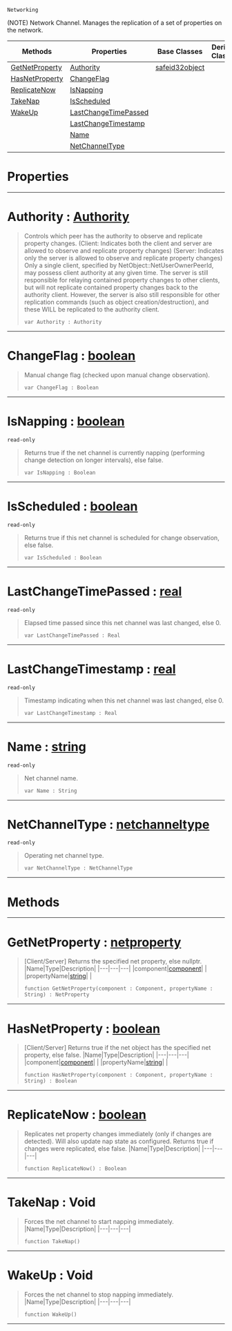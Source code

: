  `Networking`



(NOTE) Network Channel. Manages the replication of a set of properties on the network.

|Methods|Properties|Base Classes|Derived Classes|
|---|---|---|---|
|[ GetNetProperty](https://github.com/zeroengineteam/ZeroDocs/code_reference/class_reference/netchannel.markdown#getnetproperty-zero-engi)|[ Authority](https://github.com/zeroengineteam/ZeroDocs/code_reference/class_reference/netchannel.markdown#authority-zero-engine-do)|[safeid32object](https://github.com/zeroengineteam/ZeroDocs/code_reference/class_reference/safeid32object.markdown)| |
|[ HasNetProperty](https://github.com/zeroengineteam/ZeroDocs/code_reference/class_reference/netchannel.markdown#hasnetproperty-zero-engi)|[ ChangeFlag](https://github.com/zeroengineteam/ZeroDocs/code_reference/class_reference/netchannel.markdown#changeflag-zero-engine-d)| | |
|[ ReplicateNow](https://github.com/zeroengineteam/ZeroDocs/code_reference/class_reference/netchannel.markdown#replicatenow-zero-engine)|[ IsNapping](https://github.com/zeroengineteam/ZeroDocs/code_reference/class_reference/netchannel.markdown#isnapping-zero-engine-do)| | |
|[ TakeNap](https://github.com/zeroengineteam/ZeroDocs/code_reference/class_reference/netchannel.markdown#takenap-void)|[ IsScheduled](https://github.com/zeroengineteam/ZeroDocs/code_reference/class_reference/netchannel.markdown#isscheduled-zero-engine)| | |
|[ WakeUp](https://github.com/zeroengineteam/ZeroDocs/code_reference/class_reference/netchannel.markdown#wakeup-void)|[ LastChangeTimePassed](https://github.com/zeroengineteam/ZeroDocs/code_reference/class_reference/netchannel.markdown#lastchangetimepassed-zer)| | |
| |[ LastChangeTimestamp](https://github.com/zeroengineteam/ZeroDocs/code_reference/class_reference/netchannel.markdown#lastchangetimestamp-zero)| | |
| |[ Name](https://github.com/zeroengineteam/ZeroDocs/code_reference/class_reference/netchannel.markdown#name-zero-engine-documen)| | |
| |[ NetChannelType](https://github.com/zeroengineteam/ZeroDocs/code_reference/class_reference/netchannel.markdown#netchanneltype-zero-engi)| | |


 #  Properties


---  
 #  Authority : [Authority](https://github.com/zeroengineteam/ZeroDocs/code_reference/enum_reference.markdown#authority)

> Controls which peer has the authority to observe and replicate property changes. (Client: Indicates both the client and server are allowed to observe and replicate property changes) (Server: Indicates only the server is allowed to observe and replicate property changes) Only a single client, specified by NetObject::NetUserOwnerPeerId, may possess client authority at any given time. The server is still responsible for relaying contained property changes to other clients, but will not replicate contained property changes back to the authority client. However, the server is also still responsible for other replication commands (such as object creation/destruction), and these WILL be replicated to the authority client.
> ``` lang=cpp, name=Zilch
> var Authority : Authority


---  
 #  ChangeFlag : [boolean](https://github.com/zeroengineteam/ZeroDocs/code_reference/zilch_base_types/boolean.markdown)

> Manual change flag (checked upon manual change observation).
> ``` lang=cpp, name=Zilch
> var ChangeFlag : Boolean


---  
 #  IsNapping : [boolean](https://github.com/zeroengineteam/ZeroDocs/code_reference/zilch_base_types/boolean.markdown)

 `read-only`

> Returns true if the net channel is currently napping (performing change detection on longer intervals), else false.
> ``` lang=cpp, name=Zilch
> var IsNapping : Boolean


---  
 #  IsScheduled : [boolean](https://github.com/zeroengineteam/ZeroDocs/code_reference/zilch_base_types/boolean.markdown)

 `read-only`

> Returns true if this net channel is scheduled for change observation, else false.
> ``` lang=cpp, name=Zilch
> var IsScheduled : Boolean


---  
 #  LastChangeTimePassed : [real](https://github.com/zeroengineteam/ZeroDocs/code_reference/zilch_base_types/real.markdown)

 `read-only`

> Elapsed time passed since this net channel was last changed, else 0.
> ``` lang=cpp, name=Zilch
> var LastChangeTimePassed : Real


---  
 #  LastChangeTimestamp : [real](https://github.com/zeroengineteam/ZeroDocs/code_reference/zilch_base_types/real.markdown)

 `read-only`

> Timestamp indicating when this net channel was last changed, else 0.
> ``` lang=cpp, name=Zilch
> var LastChangeTimestamp : Real


---  
 #  Name : [string](https://github.com/zeroengineteam/ZeroDocs/code_reference/zilch_base_types/string.markdown)

 `read-only`

> Net channel name.
> ``` lang=cpp, name=Zilch
> var Name : String


---  
 #  NetChannelType : [netchanneltype](https://github.com/zeroengineteam/ZeroDocs/code_reference/class_reference/netchanneltype.markdown)

 `read-only`

> Operating net channel type.
> ``` lang=cpp, name=Zilch
> var NetChannelType : NetChannelType


---  
 #  Methods


---  
 #  GetNetProperty : [netproperty](https://github.com/zeroengineteam/ZeroDocs/code_reference/class_reference/netproperty.markdown)

> [Client/Server] Returns the specified net property, else nullptr.
> |Name|Type|Description|
> |---|---|---|
> |component|[component](https://github.com/zeroengineteam/ZeroDocs/code_reference/class_reference/component.markdown)| |
> |propertyName|[string](https://github.com/zeroengineteam/ZeroDocs/code_reference/zilch_base_types/string.markdown)| |
> ``` lang=cpp, name=Zilch
> function GetNetProperty(component : Component, propertyName : String) : NetProperty
> ``` 


---  
 #  HasNetProperty : [boolean](https://github.com/zeroengineteam/ZeroDocs/code_reference/zilch_base_types/boolean.markdown)

> [Client/Server] Returns true if the net object has the specified net property, else false.
> |Name|Type|Description|
> |---|---|---|
> |component|[component](https://github.com/zeroengineteam/ZeroDocs/code_reference/class_reference/component.markdown)| |
> |propertyName|[string](https://github.com/zeroengineteam/ZeroDocs/code_reference/zilch_base_types/string.markdown)| |
> ``` lang=cpp, name=Zilch
> function HasNetProperty(component : Component, propertyName : String) : Boolean
> ``` 


---  
 #  ReplicateNow : [boolean](https://github.com/zeroengineteam/ZeroDocs/code_reference/zilch_base_types/boolean.markdown)

> Replicates net property changes immediately (only if changes are detected). Will also update nap state as configured. Returns true if changes were replicated, else false.
> |Name|Type|Description|
> |---|---|---|
> ``` lang=cpp, name=Zilch
> function ReplicateNow() : Boolean
> ``` 


---  
 #  TakeNap : Void

> Forces the net channel to start napping immediately.
> |Name|Type|Description|
> |---|---|---|
> ``` lang=cpp, name=Zilch
> function TakeNap()
> ``` 


---  
 #  WakeUp : Void

> Forces the net channel to stop napping immediately.
> |Name|Type|Description|
> |---|---|---|
> ``` lang=cpp, name=Zilch
> function WakeUp()
> ``` 


---  
 

 